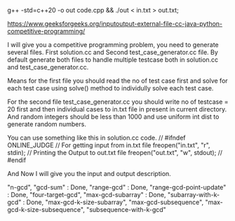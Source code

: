 g++ -std=c++20 -o out code.cpp && ./out < in.txt > out.txt;

https://www.geeksforgeeks.org/inputoutput-external-file-cc-java-python-competitive-programming/

I will give you a competitive programming problem, you need to generate several files.
First solution.cc and Second test_case_generator.cc file.
By default generate both files to handle multiple testcase both in solution.cc and test_case_generator.cc.

Means for the first file you should read the no of test case first and solve for each test case using solve() method to individully solve each test case.
 
For the second file test_case_generator.cc you should write no of testcase = 20 first and then individual cases to in.txt file in present in current directory.
And random integers should be less than 1000 and use uniform int dist to generate random numbers.

You can use something like this in solution.cc code.
// #ifndef ONLINE_JUDGE 
// For getting input from in.txt file 
freopen("in.txt", "r", stdin); 
// Printing the Output to out.txt file 
freopen("out.txt", "w", stdout); 
// #endif 

And Now I will give you the input and output description.

<!-- Tracker -->

"n-gcd",
"gcd-sum" : Done,
"range-gcd" : Done, 
"range-gcd-point-update" : Done,
"four-target-gcd",
"max-gcd-subarray" : Done,
"subarray-with-k-gcd" : Done,
"max-gcd-k-size-subarray",
"max-gcd-subsequence",
"max-gcd-k-size-subsequence",
"subsequence-with-k-gcd"